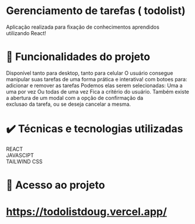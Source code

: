 # Gerenciamento de tarefas ( todolist)

Aplicação realizada para fixação de conhecimentos aprendidos <br>
utilizando React!

# 🔨 Funcionalidades do projeto

Disponível tanto para desktop, tanto para celular
O usuário consegue manipular suas tarefas de uma forma prática e interativa!
com botoes para: adicionar e remover as tarefas
Podemos elas serem selecionadas: 
Uma a uma por vez
Ou todas de uma vez
Fica a critério do usuário. 
Também existe a abertura de um modal com a opção de confirmação da <br>
exclusao da tarefa, ou se deseja cancelar a mesma.

# ✔️ Técnicas e tecnologias utilizadas
REACT <br>
JAVASCIPT <br>
TAILWIND CSS


# 📁 Acesso ao projeto
# https://todolistdoug.vercel.app/
